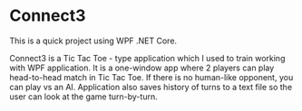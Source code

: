 # Connect3

This is a quick project using WPF .NET Core.

Connect3 is a Tic Tac Toe - type application which I used to train working with WPF application. It is a one-window app
where 2 players can play head-to-head match in Tic Tac Toe. If there is no human-like opponent, you can play vs an AI.
Application also saves history of turns to a text file so the user can look at the game turn-by-turn.
